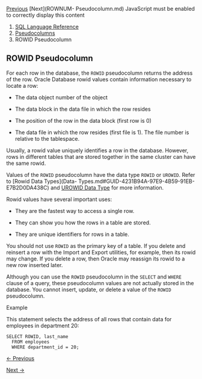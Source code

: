 [Previous](ora_shardspace_name-pseudocolumn.md) [Next](ROWNUM-
Pseudocolumn.md) JavaScript must be enabled to correctly display this
content

  1. [SQL Language Reference ](index.md)
  2. [ Pseudocolumns](Pseudocolumns.md)
  3. ROWID Pseudocolumn 

## ROWID Pseudocolumn

For each row in the database, the `ROWID` pseudocolumn returns the address of
the row. Oracle Database rowid values contain information necessary to locate
a row:

  * The data object number of the object

  * The data block in the data file in which the row resides

  * The position of the row in the data block (first row is 0)

  * The data file in which the row resides (first file is 1). The file number is relative to the tablespace.

Usually, a rowid value uniquely identifies a row in the database. However,
rows in different tables that are stored together in the same cluster can have
the same rowid.

Values of the `ROWID` pseudocolumn have the data type `ROWID` or `UROWID`.
Refer to [Rowid Data Types](Data-
Types.md#GUID-4231B94A-97E9-4B59-91EB-E7B2D0DA438C) and [UROWID Data
Type](Data-Types.md#GUID-E9F3AE1C-AA6D-4262-A15F-778833251361) for more
information.

Rowid values have several important uses:

  * They are the fastest way to access a single row.

  * They can show you how the rows in a table are stored.

  * They are unique identifiers for rows in a table.

You should not use `ROWID` as the primary key of a table. If you delete and
reinsert a row with the Import and Export utilities, for example, then its
rowid may change. If you delete a row, then Oracle may reassign its rowid to a
new row inserted later.

Although you can use the `ROWID` pseudocolumn in the `SELECT` and `WHERE`
clause of a query, these pseudocolumn values are not actually stored in the
database. You cannot insert, update, or delete a value of the `ROWID`
pseudocolumn.

Example

This statement selects the address of all rows that contain data for employees
in department 20:

    
    
    SELECT ROWID, last_name
      FROM employees
      WHERE department_id = 20;


[← Previous](ora_shardspace_name-pseudocolumn.md)

[Next →](ROWNUM-Pseudocolumn.md)
